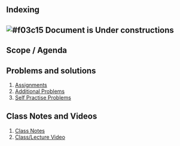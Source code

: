 
## Indexing

## ![#f03c15](https://placehold.co/15x15/f03c15/f03c15.png) Document is Under constructions

## Scope / Agenda
  

## Problems and solutions

1. [Assignments]()
2. [Additional Problems]()
3. [Self Practise Problems]()

## Class Notes and Videos

1. [Class Notes](../../class_Notes/SQL/Indexing.pdf)
2. [Class/Lecture Video](https://youtu.be/Bqbp8ZzrSgA)